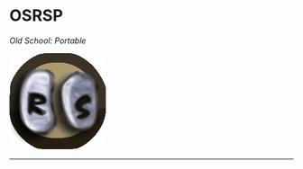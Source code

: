 # OSRSP  
_Old School: Portable_  

![jagexcache/lib/osrs_logo.svg](./jagexcache/lib/osrs_logo.svg)  

---  

